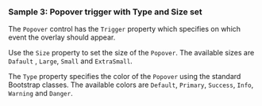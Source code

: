 ### Sample 3: Popover trigger with Type and Size set

The `Popover` control has the `Trigger` property which specifies on which event the overlay should appear.

Use the `Size` property to set the size of the `Popover`. The available sizes are `Dafault` , `Large`, `Small` and `ExtraSmall`.

The `Type` property specifies the color of the `Popover` using the standard Bootstrap classes. The available colors are `Default`, `Primary`, `Success`, `Info`, `Warning` and `Danger`.